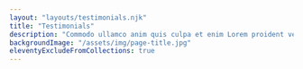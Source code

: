 ```yaml
---
layout: "layouts/testimonials.njk"
title: "Testimonials"
description: "Commodo ullamco anim quis culpa et enim Lorem proident veniam excepteur in irure ea nisi."
backgroundImage: "/assets/img/page-title.jpg"
eleventyExcludeFromCollections: true
---
```

